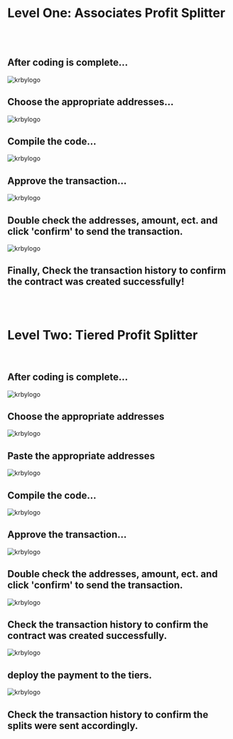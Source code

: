 # Level One: Associates Profit Splitter
<br />
<br />


## After coding is complete…


![krbylogo](Images_1/deploying_contract.png)


## Choose the appropriate addresses...


![krbylogo](Images_1/choosing_addresses.png)


## Compile the code…


![krbylogo](Images_1/compiling.png)


## Approve the transaction...


![krbylogo](Images_1/approve_transaction.png)


## Double check the addresses, amount, ect. and click 'confirm' to send the transaction.


![krbylogo](Images_1/checking_transaction_history.png)


## Finally, Check the transaction history to confirm the contract was created successfully!



<br />
<br />

# Level Two: Tiered Profit Splitter
<br />

## After coding is complete…


![krbylogo](Images_2/deploying_contract.png)


## Choose the appropriate addresses


![krbylogo](Images_2/choosing_addresses.png)


## Paste the appropriate addresses


![krbylogo](Images_2/pasting_addressespng)


## Compile the code…


![krbylogo](Images_2/compiling.png)


## Approve the transaction...


![krbylogo](Images_2/approve_transaction.png)


## Double check the addresses, amount, ect. and click 'confirm' to send the transaction.


![krbylogo](Images_2/checking_transaction_history.png)


## Check the transaction history to confirm the contract was created successfully.


![krbylogo](Images_2/transaction_2.png)


## deploy the payment to the tiers.


![krbylogo](Images_2/confirm_split_sent.png)


## Check the transaction history to confirm the splits were sent accordingly.




